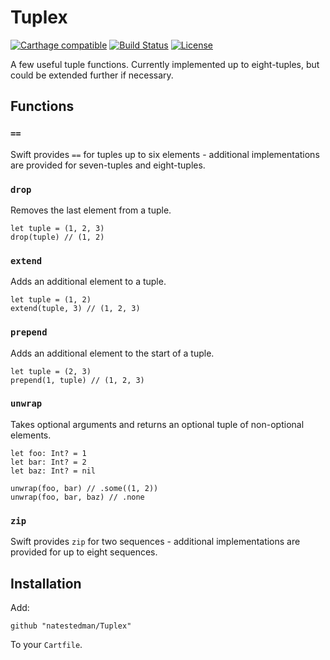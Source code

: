 # Tuplex
[![Carthage compatible](https://img.shields.io/badge/Carthage-compatible-4BC51D.svg?style=flat)](https://github.com/Carthage/Carthage)
[![Build Status](https://travis-ci.org/natestedman/Tuplex.svg?branch=master)](https://travis-ci.org/natestedman/Tuplex)
[![License](https://img.shields.io/badge/license-Creative%20Commons%20Zero%20v1.0%20Universal-blue.svg)](https://creativecommons.org/publicdomain/zero/1.0/)

A few useful tuple functions. Currently implemented up to eight-tuples, but could be extended further if necessary.

## Functions
### `==`
Swift provides `==` for tuples up to six elements - additional implementations are provided for seven-tuples and eight-tuples.

### `drop`
Removes the last element from a tuple.

    let tuple = (1, 2, 3)
    drop(tuple) // (1, 2)

### `extend`
Adds an additional element to a tuple.

    let tuple = (1, 2)
    extend(tuple, 3) // (1, 2, 3)

### `prepend`
Adds an additional element to the start of a tuple.

    let tuple = (2, 3)
    prepend(1, tuple) // (1, 2, 3)

### `unwrap`
Takes optional arguments and returns an optional tuple of non-optional elements.

    let foo: Int? = 1
    let bar: Int? = 2
    let baz: Int? = nil
    
    unwrap(foo, bar) // .some((1, 2))
    unwrap(foo, bar, baz) // .none

### `zip`
Swift provides `zip` for two sequences - additional implementations are provided for up to eight sequences.

## Installation

Add:

    github "natestedman/Tuplex"

To your `Cartfile`.
